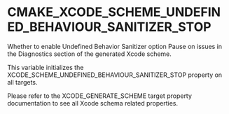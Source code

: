   

# CMAKE_XCODE_SCHEME_UNDEFINED_BEHAVIOUR_SANITIZER_STOP  
Whether to enable Undefined Behavior Sanitizer option
Pause on issues
in the Diagnostics section of the generated Xcode scheme.  

This variable initializes the
XCODE_SCHEME_UNDEFINED_BEHAVIOUR_SANITIZER_STOP
property on all targets.  

Please refer to the XCODE_GENERATE_SCHEME target property
documentation to see all Xcode schema related properties.  

